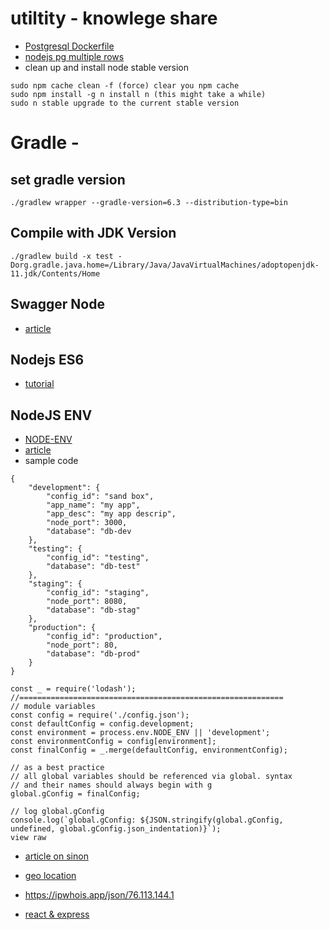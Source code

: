 # utiltity - knowlege share
- [Postgresql Dockerfile](docker/docker-postgresql.md)
- [nodejs pg multiple rows](https://www.wlaurance.com/2018/09/node-postgres-insert-multiple-rows)
- clean up and install node stable version
```
sudo npm cache clean -f (force) clear you npm cache
sudo npm install -g n install n (this might take a while)
sudo n stable upgrade to the current stable version
```

# Gradle -
## set gradle version
```
./gradlew wrapper --gradle-version=6.3 --distribution-type=bin
```

## Compile with JDK Version
```
./gradlew build -x test -Dorg.gradle.java.home=/Library/Java/JavaVirtualMachines/adoptopenjdk-11.jdk/Contents/Home
```

## Swagger Node 
- [article](https://www.codementor.io/@peteradeoye/splitting-your-swagger-spec-into-multiple-files-in-a-node-project-nuprc0mej)

## Nodejs ES6
- [tutorial](https://www.freecodecamp.org/news/how-to-enable-es6-and-beyond-syntax-with-node-and-express-68d3e11fe1ab/)

## NodeJS ENV
- [NODE-ENV](https://codeburst.io/process-env-what-it-is-and-why-when-how-to-use-it-effectively-505d0b2831e7)
- [article](https://codeburst.io/node-js-best-practices-smarter-ways-to-manage-config-files-and-variables-893eef56cbef)
- sample code
```jscript
{
    "development": {
        "config_id": "sand box",
        "app_name": "my app",
        "app_desc": "my app descrip",
        "node_port": 3000,
        "database": "db-dev
    },
    "testing": {
        "config_id": "testing",
        "database": "db-test"
    },
    "staging": {
        "config_id": "staging",
        "node_port": 8080,
        "database": "db-stag"
    },
    "production": {
        "config_id": "production",
        "node_port": 80,
        "database": "db-prod"
    }
}

const _ = require('lodash');
//===========================================================
// module variables
const config = require('./config.json');
const defaultConfig = config.development;
const environment = process.env.NODE_ENV || 'development';
const environmentConfig = config[environment];
const finalConfig = _.merge(defaultConfig, environmentConfig);

// as a best practice
// all global variables should be referenced via global. syntax
// and their names should always begin with g
global.gConfig = finalConfig;

// log global.gConfig
console.log(`global.gConfig: ${JSON.stringify(global.gConfig, undefined, global.gConfig.json_indentation)}`);
view raw
```
- [article on sinon](https://www.sitepoint.com/sinon-tutorial-javascript-testing-mocks-spies-stubs/)

- [geo location](https://ip-api.com/docs/api:json)
- https://ipwhois.app/json/76.113.144.1

- [react & express](https://rapidapi.com/blog/create-react-app-express/)
